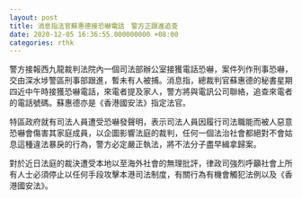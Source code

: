 ```yaml
---
layout: post
title: 消息指法官蘇惠德接恐嚇電話　警方正跟進追查
date: 2020-12-05 16:36:55.000000000 +08:00
categories: rthk
---
```


警方接報西九龍裁判法院內一個司法部辦公室接獲電話恐嚇，案件列作刑事恐嚇，交由深水埗警區刑事部跟進，暫未有人被捕。消息指，總裁判官蘇惠德的秘書星期四近中午時接獲恐嚇電話，來電者提及家人，警方將與電訊公司聯絡，追查來電者的電話號碼。蘇惠德亦是《香港國安法》指定法官。

特區政府就有司法人員遭受恐嚇發聲明，表示司法人員因履行司法職能而被人惡意恐嚇會傷害其家庭成員，以企圖影響法庭的裁判，任何一個法治社會都絕對不會姑息這種違法暴戾的行為，警方必定嚴正執法，將不法分子盡早緝拿歸案。

對於近日法庭的裁決遭受本地以至海外社會的無理批評，律政司強烈呼籲社會上所有人士必須停止以任何手段攻擊本港司法制度，有關行為有機會觸犯法例以及《香港國安法》。
